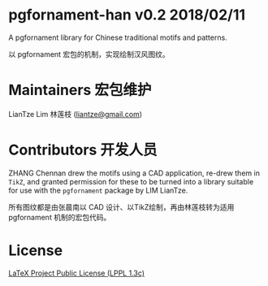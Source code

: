 # pgfornament-han v0.2 2018/02/11
A pgfornament library for Chinese traditional motifs and patterns.

以 pgfornament 宏包的机制，实现绘制汉风图纹。

# Maintainers 宏包维护
LianTze Lim 林莲枝 (liantze@gmail.com)

# Contributors 开发人员
ZHANG Chennan drew the motifs using a CAD application,
re-drew them in `TikZ`, and granted permission for these to be turned into
a library suitable for use with the `pgfornament` package by LIM LianTze.

所有图纹都是由张晨南以 CAD 设计、以TikZ绘制，再由林莲枝转为适用 pgfornament 机制的宏包代码。

# License
[LaTeX Project Public License (LPPL 1.3c)](https://www.latex-project.org/lppl/lppl-1-3c/)
